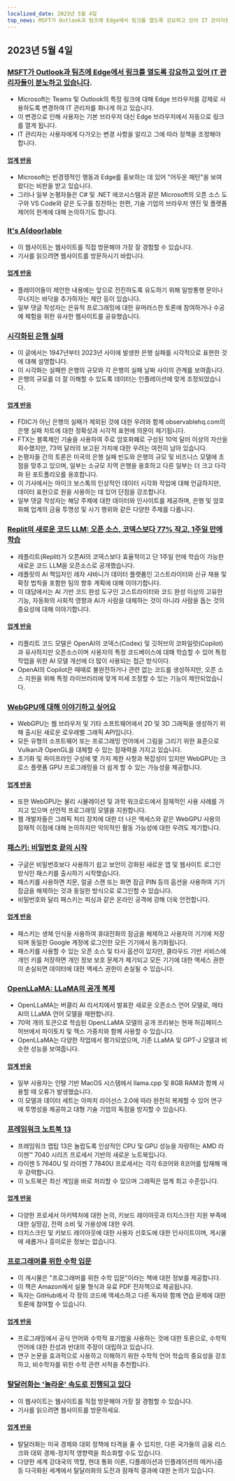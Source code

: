 ```yaml
---
localized_date: 2023년 5월 4일
top_news: MSFT가 Outlook과 팀즈에 Edge에서 링크를 열도록 강요하고 있어 IT 관리자들이 분노하고 있습니다
---
```




## 2023년 5월 4일

### [MSFT가 Outlook과 팀즈에 Edge에서 링크를 열도록 강요하고 있어 IT 관리자들이 분노하고 있습니다](https://www.theverge.com/2023/5/3/23709297/microsoft-edge-force-outlook-teams-web-links-open).

- Microsoft는 Teams 및 Outlook의 특정 링크에 대해 Edge 브라우저를 강제로 사용하도록 변경하여 IT 관리자를 화나게 하고 있습니다.
- 이 변경으로 인해 사용자는 기본 브라우저 대신 Edge 브라우저에서 자동으로 링크를 열게 됩니다.
- IT 관리자는 사용자에게 다가오는 변경 사항을 알리고 그에 따라 정책을 조정해야 합니다.

#### [업계 반응](http://news.ycombinator.com/item?id=35800158)

- Microsoft는 반경쟁적인 행동과 Edge를 홍보하는 데 있어 "어두운 패턴"을 보여 왔다는 비판을 받고 있습니다.
- 그러나 일부 논평자들은 C# 및 .NET 에코시스템과 같은 Microsoft의 오픈 소스 도구와 VS Code와 같은 도구를 칭찬하는 한편, 기술 기업의 브라우저 엔진 및 플랫폼 제어의 한계에 대해 논의하기도 합니다.

### [It's A(door)able](https://ncase.me/door/)

- 이 웹사이트는 웹사이트를 직접 방문해야 가장 잘 경험할 수 있습니다.
- 기사를 읽으려면 웹사이트를 방문하시기 바랍니다.

#### [업계 반응](http://news.ycombinator.com/item?id=35800492)

- 플레이어들이 제안한 내용에는 앞으로 전진하도록 유도하기 위해 일방통행 문이나 무너지는 바닥을 추가하자는 제안 등이 있습니다.
- 일부 댓글 작성자는 은유적 프로그래밍에 대한 유머러스한 토론에 참여하거나 수공예 체험을 위한 유사한 웹사이트를 공유했습니다.

### [시각화된 은행 실패](https://observablehq.com/@mbostock/bank-failures)

- 이 글에서는 1947년부터 2023년 사이에 발생한 은행 실패를 시각적으로 표현한 것에 대해 설명합니다.
- 이 시각화는 실패한 은행의 규모와 각 은행의 실패 날짜 사이의 관계를 보여줍니다.
- 은행의 규모를 더 잘 이해할 수 있도록 데이터는 인플레이션에 맞게 조정되었습니다.

#### [업계 반응](http://news.ycombinator.com/item?id=35795975)

- FDIC가 아닌 은행의 실패가 제외된 것에 대한 우려와 함께 observablehq.com의 은행 실패 차트에 대한 정확성과 시각적 표현에 의문이 제기됩니다.
- FTX는 블록체인 기술을 사용하여 주로 암호화폐로 구성된 10억 달러 이상의 자산을 회수했지만, 73억 달러의 보고된 가치에 대한 우려는 여전히 남아 있습니다.
- 논평자들 간의 토론은 미국의 은행 실패 빈도와 은행의 규모 및 비즈니스 모델에 초점을 맞추고 있으며, 일부는 소규모 지역 은행을 옹호하고 다른 일부는 더 크고 다각화 된 포트폴리오를 옹호합니다.
- 이 기사에서는 마이크 보스톡의 인상적인 데이터 시각화 작업에 대해 언급하지만, 데이터 표현으로 원을 사용하는 데 있어 단점을 강조합니다.
- 일부 댓글 작성자는 해당 주제에 대한 데이터와 인사이트를 제공하며, 은행 및 암호화폐 업계의 금융 투명성 및 사기 행위와 같은 다양한 주제를 다룹니다.

### [Replit의 새로운 코드 LLM: 오픈 소스, 코덱스보다 77% 작고, 1주일 만에 학습](https://www.latent.space/p/reza-shabani#details)

- 레플리트(Replit)가 오픈AI의 코덱스보다 효율적이고 단 1주일 만에 학습이 가능한 새로운 코드 LLM을 오픈소스로 공개했습니다.
- 레플릿의 AI 책임자인 레자 샤바니가 데이터 플랫폼인 고스트라이터와 신규 채용 및 확장 법칙을 포함한 팀의 향후 계획에 대해 이야기합니다.
- 이 대담에서는 AI 기반 코드 완성 도구인 고스트라이터와 코드 완성 이상의 고유한 기능, 자동화의 사회적 영향과 AI가 사람을 대체하는 것이 아니라 사람을 돕는 것의 중요성에 대해 이야기합니다.

#### [업계 반응](http://news.ycombinator.com/item?id=35803435)

- 리플리트 코드 모델은 OpenAI의 코덱스(Codex) 및 깃허브의 코파일럿(Copilot)과 유사하지만 오픈소스이며 사용자의 특정 코드베이스에 대해 학습할 수 있어 특정 작업을 위한 AI 모델 개선에 더 많이 사용되는 접근 방식이다.
- OpenAI의 Copilot은 때때로 불완전하거나 관련 없는 코드를 생성하지만, 오픈 소스 지원을 위해 특정 라이브러리에 맞게 미세 조정할 수 있는 기능이 제안되었습니다.

### [WebGPU에 대해 이야기하고 싶어요](https://cohost.org/mcc/post/1406157-i-want-to-talk-about-webgpu)

- WebGPU는 웹 브라우저 및 기타 소프트웨어에서 2D 및 3D 그래픽을 생성하기 위해 출시된 새로운 로우레벨 그래픽 API입니다.
- 모든 유형의 소프트웨어 또는 프로그래밍 언어에서 그림을 그리기 위한 표준으로 Vulkan과 OpenGL을 대체할 수 있는 잠재력을 가지고 있습니다.
- 초기화 및 파이프라인 구성에 몇 가지 제한 사항과 복잡성이 있지만 WebGPU는 크로스 플랫폼 GPU 프로그래밍을 더 쉽게 할 수 있는 가능성을 제공합니다.

#### [업계 반응](http://news.ycombinator.com/item?id=35800988)

- 또한 WebGPU는 물리 시뮬레이션 및 과학 워크로드에서 잠재적인 사용 사례를 가지고 있으며 선언적 프로그래밍 모델을 지원합니다.
- 웹 개발자들은 그래픽 처리 장치에 대한 더 나은 액세스와 같은 WebGPU 사용의 잠재적 이점에 대해 논의하지만 악의적인 활동 가능성에 대한 우려도 제기합니다.

### [패스키: 비밀번호 끝의 시작](https://blog.google/technology/safety-security/the-beginning-of-the-end-of-the-password/)

- 구글은 비밀번호보다 사용하기 쉽고 보안이 강화된 새로운 앱 및 웹사이트 로그인 방식인 패스키를 출시하기 시작했습니다.
- 패스키를 사용하면 지문, 얼굴 스캔 또는 화면 잠금 PIN 등의 옵션을 사용하여 기기 잠금을 해제하는 것과 동일한 방식으로 로그인할 수 있습니다.
- 비밀번호와 달리 패스키는 피싱과 같은 온라인 공격에 강해 더욱 안전합니다.

#### [업계 반응](http://news.ycombinator.com/item?id=35801392)

- 패스키는 생체 인식을 사용하여 휴대전화의 잠금을 해제하고 사용자의 기기에 저장되며 동일한 Google 계정에 로그인한 모든 기기에서 동기화됩니다.
- 패스키를 사용할 수 있는 오픈 소스 및 타사 옵션이 있지만, 클라우드 기반 서비스에 개인 키를 저장하면 개인 정보 보호 문제가 제기되고 모든 기기에 대한 액세스 권한이 손실되면 데이터에 대한 액세스 권한이 손실될 수 있습니다.

### [OpenLLaMA: LLaMA의 공개 복제](https://github.com/openlm-research/open_llama)

- OpenLLaMA는 버클리 AI 리서치에서 발표한 새로운 오픈소스 언어 모델로, 메타 AI의 LLaMA 언어 모델을 재현합니다.
- 70억 개의 토큰으로 학습된 OpenLLaMA 모델의 공개 프리뷰는 현재 허깅페이스 허브에서 파이토치 및 잭스 가중치와 함께 사용할 수 있습니다.
- OpenLLaMA는 다양한 작업에서 평가되었으며, 기존 LLaMA 및 GPT-J 모델과 비슷한 성능을 보여줍니다.

#### [업계 반응](http://news.ycombinator.com/item?id=35798888)

- 일부 사용자는 인텔 기반 MacOS 시스템에서 llama.cpp 및 8GB RAM과 함께 사용할 때 오류가 발생했습니다.
- 이 모델과 데이터 세트는 아파치 라이선스 2.0에 따라 완전히 복제할 수 있어 연구에 투명성을 제공하고 대형 기술 기업의 독점을 방지할 수 있습니다.

### [프레임워크 노트북 13](https://frame.work/blog/announcing-the-framework-laptop-13-powered-by-amd-ryzen)

- 프레임워크 랩탑 13은 놀랍도록 인상적인 CPU 및 GPU 성능을 자랑하는 AMD 라이젠™ 7040 시리즈 프로세서 기반의 새로운 노트북입니다.
- 라이젠 5 7640U 및 라이젠 7 7840U 프로세서는 각각 6코어와 8코어를 탑재해 매우 강력합니다.
- 이 노트북은 최신 게임을 바로 처리할 수 있으며 그래픽은 업계 최고 수준입니다.

#### [업계 반응](http://news.ycombinator.com/item?id=35802210)

- 다양한 프로세서 아키텍처에 대한 논의, 키보드 레이아웃과 터치스크린 지원 부족에 대한 실망감, 전력 소비 및 가용성에 대한 우려.
- 터치스크린 및 키보드 레이아웃에 대한 사용자 선호도에 대한 인사이트이며, 게시물에 새롭거나 흥미로운 정보는 없습니다.

### [프로그래머를 위한 수학 입문](https://pimbook.org)

- 이 게시물은 "프로그래머를 위한 수학 입문"이라는 책에 대한 정보를 제공합니다.
- 이 책은 Amazon에서 실물 형식과 유료 PDF 전자책으로 제공됩니다.
- 독자는 GitHub에서 각 장의 코드에 액세스하고 다른 독자와 함께 연습 문제에 대한 토론에 참여할 수 있습니다.

#### [업계 반응](http://news.ycombinator.com/item?id=35800136)

- 프로그래밍에서 공식 언어와 수학적 표기법을 사용하는 것에 대한 토론으로, 수학적 언어에 대한 찬성과 반대의 주장이 대립하고 있습니다.
- 연구 논문을 효과적으로 사용하고 이해하기 위한 수학적 언어 학습의 중요성을 강조하고, 비수학자를 위한 수학 관련 서적을 추천합니다.

### [탈달러화는 '놀라운' 속도로 진행되고 있다](https://www.bloomberg.com/news/articles/2023-04-18/de-dollarization-is-happening-at-a-stunning-pace-jen-says)

- 이 웹사이트는 웹사이트를 직접 방문해야 가장 잘 경험할 수 있습니다.
- 기사를 읽으려면 웹사이트를 방문하세요.

#### [업계 반응](http://news.ycombinator.com/item?id=35796915)

- 탈달러화는 미국 경제와 대외 정책에 타격을 줄 수 있지만, 다른 국가들의 금융 리스크와 대외 경제-정치적 영향력을 최소화할 수도 있습니다.
- 다양한 세계 강대국의 역할, 현대 통화 이론, 디플레이션과 인플레이션의 메커니즘 등 다극화된 세계에서 탈달러화의 도전과 잠재적 결과에 대한 논의가 있습니다.

</Steps>
